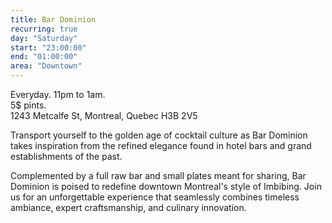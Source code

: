 ```yaml
---
title: Bar Dominion
recurring: true
day: "Saturday"
start: "23:00:00"
end: "01:00:00"
area: "Downtown"
---
```


Everyday. 11pm to 1am.<br>
5$ pints.<br>
1243 Metcalfe St, Montreal, Quebec H3B 2V5

<!-- more -->

Transport yourself to the golden age of cocktail culture as Bar Dominion takes inspiration from the refined elegance found in hotel bars and grand establishments of the past. 

Complemented by a full raw bar and small plates meant for sharing, Bar Dominion is poised to redefine downtown Montreal's style of Imbibing. Join us for an unforgettable experience that seamlessly combines timeless ambiance, expert craftsmanship, and culinary innovation.



